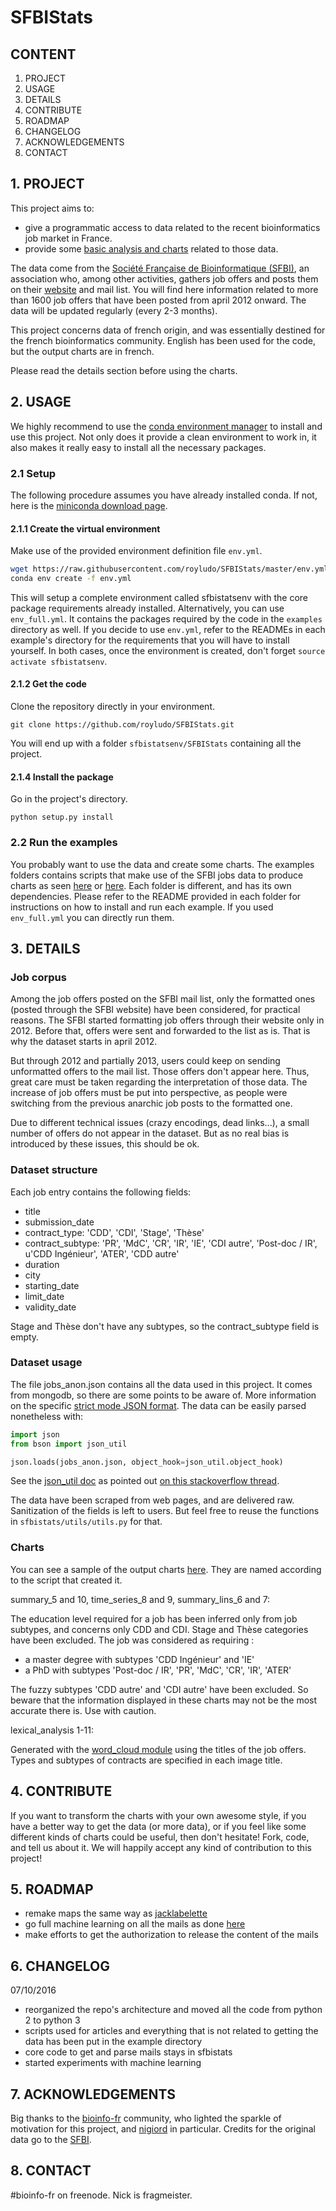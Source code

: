 # SFBIStats

## CONTENT

1. PROJECT
2. USAGE
3. DETAILS
4. CONTRIBUTE
5. ROADMAP
6. CHANGELOG
7. ACKNOWLEDGEMENTS
8. CONTACT

## 1. PROJECT

This project aims to:
 - give a programmatic access to data related to the recent bioinformatics job market in France.
 - provide some [basic analysis and charts](https://www.dropbox.com/sh/b33edivf9tuljfw/AABiurGJNg0i0EdhxoEwouc0a) related to those data.

The data come from the [Société Française de Bioinformatique (SFBI)](http://www.sfbi.fr/), an association who, among other activities, gathers job
offers and posts them on their [website](http://www.sfbi.fr/recherche_emplois) and mail list.
You will find here information related to more than 1600 job offers that have been posted from april 2012 onward.
The data will be updated regularly (every 2-3 months).

This project concerns data of french origin, and was essentially destined for the french bioinformatics community. 
English has been used for the code, but the output charts are in french.

Please read the details section before using the charts.

## 2. USAGE

We highly recommend to use the [conda environment manager](http://conda.pydata.org/docs/) to install and use this 
project. Not only does it provide a clean environment to work in, it also makes it really easy to install all the 
necessary packages.

### 2.1 Setup

The following procedure assumes you have already installed conda.
If not, here is the [miniconda download page](http://conda.pydata.org/miniconda.html).

#### 2.1.1 Create the virtual environment

Make use of the provided environment definition file `env.yml`.

```bash
wget https://raw.githubusercontent.com/royludo/SFBIStats/master/env.yml
conda env create -f env.yml
```

This will setup a complete environment called sfbistatsenv with the core package requirements already installed.
Alternatively, you can use `env_full.yml`. It contains the packages required by the code in the `examples` directory
as well. If you decide to use `env.yml`, refer to the READMEs in each example's directory for the requirements that you
will have to install yourself.
In both cases, once the environment is created, don't forget `source activate sfbistatsenv`.

#### 2.1.2 Get the code

Clone the repository directly in your environment.

`git clone https://github.com/royludo/SFBIStats.git`

You will end up with a folder `sfbistatsenv/SFBIStats` containing all the project.

#### 2.1.4 Install the package

Go in the project's directory.

`python setup.py install`

### 2.2 Run the examples

You probably want to use the data and create some charts. The examples folders contains scripts that make use of the 
SFBI jobs data to produce charts as seen [here](http://bioinfo-fr.net/etat-de-lemploi-bioinformatique-en-france-analyse-des-offres-de-la-sfbi) or [here](https://www.dropbox.com/sh/b33edivf9tuljfw/AABiurGJNg0i0EdhxoEwouc0a).
Each folder is different, and has its own dependencies. Please refer to the README provided in each folder for
instructions on how to install and run each example. If you used `env_full.yml` you can directly run them.

## 3. DETAILS

### Job corpus

Among the job offers posted on the SFBI mail list, only the formatted ones (posted through the SFBI website) have been
considered, for practical reasons. The SFBI started formatting job offers through their website only in 2012. Before
that, offers were sent and forwarded to the list as is. That is why the dataset starts in april 2012.

But through 2012 and partially 2013, users could keep on sending unformatted offers to the mail list. Those offers don't
appear here. Thus, great care must be taken regarding the interpretation of those data. The increase of job offers must
be put into perspective, as people were switching from the previous anarchic job posts to the formatted one.

Due to different technical issues (crazy encodings, dead links...), a small number of offers do not appear in the
dataset. But as no real bias is introduced by these issues, this should be ok.

### Dataset structure

Each job entry contains the following fields:
 - title 
 - submission_date
 - contract_type: 'CDD', 'CDI', 'Stage', 'Thèse'
 - contract_subtype: 'PR', 'MdC', 'CR', 'IR', 'IE', 'CDI autre', 'Post-doc / IR', u'CDD Ingénieur', 'ATER', 'CDD autre'
 - duration
 - city
 - starting_date
 - limit_date
 - validity_date

Stage and Thèse don't have any subtypes, so the contract_subtype field is empty.

### Dataset usage

The file jobs_anon.json contains all the data used in this project. It comes from mongodb, so there are some points to 
be aware of. More information on the specific [strict mode JSON format](https://docs.mongodb.org/manual/reference/mongodb-extended-json/).
The data can be easily parsed nonetheless with:

```python
import json
from bson import json_util

json.loads(jobs_anon.json, object_hook=json_util.object_hook)
```

See the [json_util doc](http://api.mongodb.org/python/1.4/api/pymongo/json_util.html) as pointed out [on this stackoverflow thread](http://stackoverflow.com/a/11286988).

The data have been scraped from web pages, and are delivered raw. Sanitization of the fields is left to users. But feel
free to reuse the functions in `sfbistats/utils/utils.py` for that.

### Charts

You can see a sample of the output charts [here](https://www.dropbox.com/sh/b33edivf9tuljfw/AABiurGJNg0i0EdhxoEwouc0a).
They are named according to the script that created it.

summary_5 and 10, time_series_8 and 9, summary_lins_6 and 7:

The education level required for a job has been inferred only from job subtypes, and concerns only CDD and CDI.
Stage and Thèse categories have been excluded.
The job was considered as requiring :
 - a master degree with subtypes 'CDD Ingénieur' and 'IE'
 - a PhD with subtypes 'Post-doc / IR', 'PR', 'MdC', 'CR', 'IR', 'ATER'

The fuzzy subtypes 'CDD autre' and 'CDI autre' have been excluded.
So beware that the information displayed in these charts may not be the most accurate there is. Use with caution.

lexical_analysis 1-11:

Generated with the [word_cloud module](https://github.com/amueller/word_cloud) using the titles of the job offers.
Types and subtypes of contracts are specified in each image title. 

## 4. CONTRIBUTE

If you want to transform the charts with your own awesome style, if you have a better way to get the data (or more 
data), or if you feel like some different kinds of charts could be useful, then don't hesitate! Fork, code, and tell us
about it. We will happily accept any kind of contribution to this project!

## 5. ROADMAP

 - remake maps the same way as [jacklabelette](https://github.com/jacklabelette/CartographieJeBif)
 - go full machine learning on all the mails as done [here](https://github.com/ProjetM1Big2016)
 - make efforts to get the authorization to release the content of the mails
 
## 6. CHANGELOG

07/10/2016
 - reorganized the repo's architecture and moved all the code from python 2 to python 3
 - scripts used for articles and everything that is not related to getting the data has been put in the example directory
 - core code to get and parse mails stays in sfbistats
 - started experiments with machine learning 

## 7. ACKNOWLEDGEMENTS

Big thanks to the [bioinfo-fr](http://bioinfo-fr.net/) community, who lighted the sparkle of motivation for this
project, and [nigiord](https://github.com/nigiord) in particular.
Credits for the original data go to the [SFBI](http://www.sfbi.fr/).

## 8. CONTACT

\#bioinfo-fr on freenode. Nick is fragmeister.